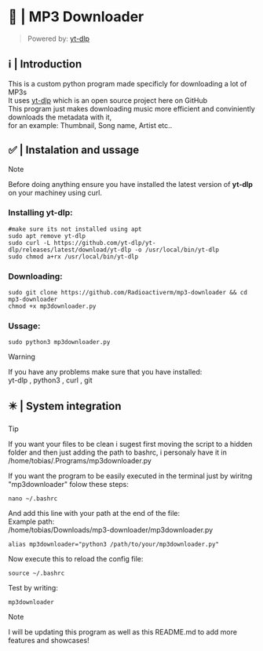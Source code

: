 # 🎵 | MP3 Downloader
> Powered by: [yt-dlp](https://www.github.com/yt-dlp/yt-dlp)
## ℹ️ | Introduction
This is a custom python program made specificly for downloading a lot of MP3s  
It uses [yt-dlp](https://www.github.com/yt-dlp/yt-dlp) which is an open source project here on GitHub  
This program just makes downloading music more efficient and conviniently downloads the metadata with it,  
for an example: Thumbnail, Song name, Artist etc..
## ✅ | Instalation and ussage
> [!NOTE]
> Before doing anything ensure you have installed the latest version of **yt-dlp** on your machiney using curl.

### Installing yt-dlp:

    #make sure its not installed using apt
    sudo apt remove yt-dlp
    sudo curl -L https://github.com/yt-dlp/yt-dlp/releases/latest/download/yt-dlp -o /usr/local/bin/yt-dlp
    sudo chmod a+rx /usr/local/bin/yt-dlp

### Downloading:

    sudo git clone https://github.com/Radioactiverm/mp3-downloader && cd mp3-downloader
    chmod +x mp3downloader.py

### Ussage:

    sudo python3 mp3downloader.py

> [!WARNING]
>  If you have any problems make sure that you have installed:  
> yt-dlp , python3 , curl , git

## ✴️ | System integration
>[!TIP]
>If you want your files to be clean i sugest first moving the script to a hidden folder and then
>just adding the path to bashrc, i personaly have it in /home/tobias/.Programs/mp3downloader.py   

If you want the program to be easily executed in the terminal just by wiritng "mp3downloader" folow these steps:  

    nano ~/.bashrc

And add this line with your path at the end of the file:  
Example path:  
/home/tobias/Downloads/mp3-downloader/mp3downloader.py  

    alias mp3downloader="python3 /path/to/your/mp3downloader.py"

Now execute this to reload the config file:

    source ~/.bashrc

Test by writing:

    mp3downloader

> [!NOTE]
> I will be updating this program as well as this README.md to add more features and showcases!
